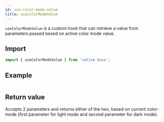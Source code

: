 ```yaml
---
id: use-color-mode-value
title: useColorModeValue
---
```


`useColorModeValue` is a custom hook that can retrieve a value from parameters passed based on active color mode value.

## Import

```jsx
import { useColorModeValue } from 'native-base';
```

## Example

```ComponentSnackPlayer path=hooks,useColorModeValue,Basic.tsx

```

## Return value

Accepts 2 parameters and returns either of the two, based on current color-mode (first parameter for light mode and second parameter for dark mode).
